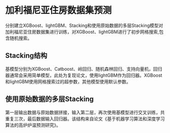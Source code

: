 # 加利福尼亚住房数据集预测
分别建立XGBoost、lightGBM、Stacking和使用原始数据的多层Stacking模型对加利福尼亚住房数据集进行训练，对XGBoost、lightGBM进行了初步网格搜索,包含随机搜索。
## Stacking结构
基模型分别为XGBoost、Catboost、岭回归、随机森林回归、支持向量机，回归器通常会采用简单模型，此处为复现论文，使用lightGBM作为回归器。XGBoost和lightGBM使用网格搜索过的超参数，其他模型使用默认参数。
## 使用原始数据的多层Stacking
第一层输出数据与原始数据拼接，输入第二层，再次使用基模型进行交叉训练，共重复三次，最后数据输入回归器。该结构来自论文《基于机器学习算法和深度学习算法的高炉炉温预测研究》。
